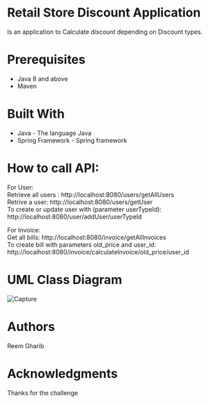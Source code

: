 # Retail Store Discount Application
Is an application to Calculate discount depending on Discount types.

# Prerequisites
<ul>
  <li>Java 8 and above</li>
  <li>Maven</li>
</ul>



# Built With
<ul>
  <li>Java - The language Java</li>
  <li>Spring Framework - Spring framework</li>
</ul>
 
# How to call API:
For User:<br/>
Retrieve all users : http://localhost:8080/users/getAllUsers <br/>
Retrive a user: http://localhost:8080/users/getUser<br/>
To create or update user with (parameter userTypeId): http://localhost:8080/user/addUser/userTypeId<br/>

For Invoice:<br/>
Get all bills: http://localhost:8080/invoice/getAllInvoices<br/>
To create bill with parameters old_price and user_id:  http://localhost:8080/invoice/calculateInvoice/old_price/user_id
# UML Class Diagram
![Capture](https://user-images.githubusercontent.com/53252416/89206618-33f09d00-d5c2-11ea-8693-50afee9deb52.PNG)


# Authors
Reem Gharib

# Acknowledgments
Thanks for the challenge
